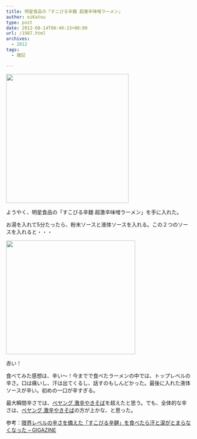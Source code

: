 ```yaml
---
title: 明星食品の「すこびる辛麺 超激辛味噌ラーメン」
author: eiKatou
type: post
date: 2012-08-14T00:49:13+00:00
url: /1987.html
archives:
  - 2012
tags:
  - 雑記

---
```

[<img src="/uploads/2012/08/scoville_noodle1.jpg" alt="" title="scoville_noodle1" width="334" height="352" class="alignnone size-full wp-image-1990" srcset="/uploads/2012/08/scoville_noodle1.jpg 334w, /uploads/2012/08/scoville_noodle1-284x300.jpg 284w" sizes="(max-width: 334px) 100vw, 334px" />][1]
  
ようやく、明星食品の「すこびる辛麺 超激辛味噌ラーメン」を手に入れた。

<!--more-->

お湯を入れて5分たったら、粉末ソースと液体ソースを入れる。この２つのソースを入れると・・・
  
[<img src="/uploads/2012/08/scoville_noodle2.jpg" alt="" title="scoville_noodle2" width="352" height="310" class="alignnone size-full wp-image-1991" srcset="/uploads/2012/08/scoville_noodle2.jpg 352w, /uploads/2012/08/scoville_noodle2-300x264.jpg 300w, /uploads/2012/08/scoville_noodle2-340x300.jpg 340w" sizes="(max-width: 352px) 100vw, 352px" />][2]
  
赤い！

食べてみた感想は、辛い〜！今までで食べたラーメンの中では、トップレベルの辛さ。口は痛いし、汗は出てくるし、話すのもしんどかった。最後に入れた液体ソースが辛い。初めの一口が辛すぎる。
  
最大瞬間辛さでは、[ペヤング 激辛やきそば][3]を超えたと思う。でも、全体的な辛さは、[ペヤング 激辛やきそば][3]の方が上かな、と思った。

参考：[限界レベルの辛さを備えた「すこびる辛麺」を食べたら汗と涙がとまらなくなった &#8211; GIGAZINE][4]

 [1]: /uploads/2012/08/scoville_noodle1.jpg
 [2]: /uploads/2012/08/scoville_noodle2.jpg
 [3]: http://eikatou.net/blog/2012/02/peyoung/
 [4]: http://gigazine.net/news/20120722-myojo-scoville/
